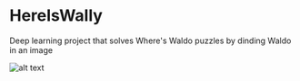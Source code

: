 # HereIsWally
Deep learning project that solves Where's Waldo puzzles by dinding Waldo in an image

![alt text](https://raw.githubusercontent.com/tadejmagajna/HereIsWally/master/docs/docs.png)
